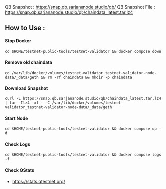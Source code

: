 QB Snapshot : https://snap.qb.sarjananode.studio/qb/
QB Snapshot File : https://snap.qb.sarjananode.studio/qb/chaindata_latest.tar.lz4

## How to Use :
#### Stop Docker
```
cd $HOME/testnet-public-tools/testnet-validator && docker compose down
```

#### Remove old chaindata
```
cd /var/lib/docker/volumes/testnet-validator_testnet-validator-node-data/_data/geth && rm -rf chaindata && mkdir -p chaindata
```

#### Download Snapshot
```
curl -L https://snap.qb.sarjananode.studio/qb/chaindata_latest.tar.lz4 | tar -Ilz4 -xf - -C /var/lib/docker/volumes/testnet-validator_testnet-validator-node-data/_data/geth
```

#### Start Node
```
cd $HOME/testnet-public-tools/testnet-validator && docker compose up -d
```

#### Check Logs

```
cd $HOME/testnet-public-tools/testnet-validator && docker compose logs -f
```

#### Check QStats
- https://stats.qtestnet.org/
